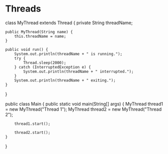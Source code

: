 # Threads

class MyThread extends Thread {
    private String threadName;

    public MyThread(String name) {
        this.threadName = name;
    }

    public void run() {
        System.out.println(threadName + " is running.");
        try {
            Thread.sleep(2000);
        } catch (InterruptedException e) {
            System.out.println(threadName + " interrupted.");
        }
        System.out.println(threadName + " exiting.");
    }
}

public class Main {
    public static void main(String[] args) {
        MyThread thread1 = new MyThread("Thread 1");
        MyThread thread2 = new MyThread("Thread 2");

        thread1.start();
        
        thread2.start();
    }
}
